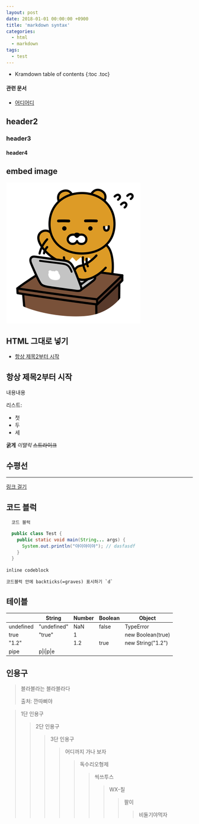 ```yaml
---
layout: post
date: 2018-01-01 00:00:00 +0900
title: 'markdown syntax'
categories:
  - html
  - markdown
tags:
  - test
---
```


* Kramdown table of contents
{:toc .toc}

#### 관련 문서

- [어디어디](/assad)

## header2

### header3

#### header4

## embed image

~~![바쁜 라상무](/images/kakao-ryon-busy.png)~~

## HTML 그대로 넣기

<ul>
  <li><a href="#항상-제목2부터-시작">항상 제목2부터 시작</a></li>
</ul>

## 항상 제목2부터 시작

내용내용

리스트:
- 첫
- 두
- 세

**굵게**
_이탤릭_
~~스트라이크~~

## 수평선

---

[링크 걸기](#항상-제목2부터-시작)

## 코드 블럭

```
  코드 블럭
```

```java
  public class Test {
    public static void main(String... args) {
      System.out.println("야이야이야"); // dasfasdf
    }
  }
```

`inline codeblock`

```
코드블럭 안에 backticks(=graves) 표시하기 `d`
```

## 테이블

|                  | String      | Number | Boolean | Object                 |
|------------------|-------------|--------|---------|------------------------|
| undefined        | "undefined" | NaN    | false   | TypeError              |
| true             | "true"      | 1      |         | new Boolean(true)      |
| "1.2"            |             | 1.2    | true    | new String("1.2")      |
| pipe            |  p\|i\|p\|e  |        |         |                        |

## 인용구

> 블라블라는 블라블라다
>
> 출처: 깐따삐야

> 1단 인용구
>> 2단 인용구
>>> 3단 인용구
>>>> 어디까지 가나 보자
>>>>> 독수리오형제
>>>>>> 씩쓰투스
>>>>>>> WX-칠
>>>>>>>> 팔이
>>>>>>>>> 비둘기야먹자
